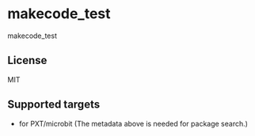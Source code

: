# makecode_test

makecode_test

## License

MIT

## Supported targets

* for PXT/microbit
(The metadata above is needed for package search.)

